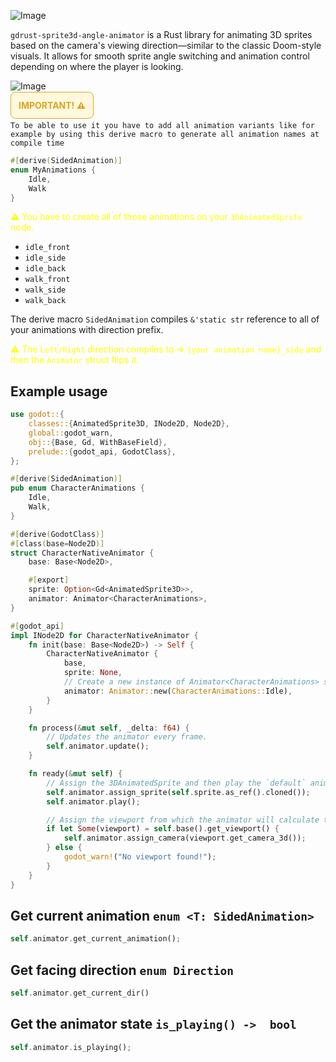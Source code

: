 ![Image](https://github.com/user-attachments/assets/9a0f8d6e-c7b0-4fda-9b00-d52502d2be8a)

`gdrust-sprite3d-angle-animator` is a Rust library for animating 3D sprites based on the camera's viewing direction—similar to the classic Doom-style visuals. It allows for smooth sprite angle switching and animation control depending on where the player is looking.

![Image](https://github.com/Just-a-Jason/gdrust-sprite3d-angle-animator/blob/main/preview.gif)

<span style="background-color:#fff8dc; color:#000; padding:12px; border-radius:8px; font-weight:bold; border:1px solid goldenrod; color: goldenrod;">IMPORTANT! ⚠️</span>
<br/>
<br/>
`To be able to use it you have to add all animation variants like for example by using this derive macro to generate all animation names at compile time`

```rs
#[derive(SidedAnimation)]
enum MyAnimations {
    Idle,
    Walk
}
```

<span style="color:yellow"> ⚠️ You have to create all of those animations on your `3DAnimatedSprite` node.<span>

- `idle_front`
- `idle_side`
- `idle_back`
- `walk_front`
- `walk_side`
- `walk_back`

The derive macro `SidedAnimation` compiles  `&'static str` reference to all of your animations with direction prefix.

<span style="color:yellow">⚠️ The `Left/Right` direction compiles to => `{your animation name}_side` and then the `Animator` struct flips it.</span>

## Example usage

```rs
use godot::{
    classes::{AnimatedSprite3D, INode2D, Node2D},
    global::godot_warn,
    obj::{Base, Gd, WithBaseField},
    prelude::{godot_api, GodotClass},
};

#[derive(SidedAnimation)]
pub enum CharacterAnimations {
    Idle,
    Walk,
}

#[derive(GodotClass)]
#[class(base=Node2D)]
struct CharacterNativeAnimator {
    base: Base<Node2D>,

    #[export]
    sprite: Option<Gd<AnimatedSprite3D>>,
    animator: Animator<CharacterAnimations>,
}

#[godot_api]
impl INode2D for CharacterNativeAnimator {
    fn init(base: Base<Node2D>) -> Self {
        CharacterNativeAnimator {
            base,
            sprite: None,
            // Create a new instance of Animator<CharacterAnimations> struct with a default animation.
            animator: Animator::new(CharacterAnimations::Idle),
        }
    }

    fn process(&mut self, _delta: f64) {
        // Updates the animator every frame.
        self.animator.update();
    }

    fn ready(&mut self) {
        // Assign the 3DAnimatedSprite and then play the `default` animation.
        self.animator.assign_sprite(self.sprite.as_ref().cloned());
        self.animator.play();

        // Assign the viewport from which the animator will calculate the direction from.
        if let Some(viewport) = self.base().get_viewport() {
            self.animator.assign_camera(viewport.get_camera_3d());
        } else {
            godot_warn!("No viewport found!");
        }
    }
}
```

## Get current animation `enum <T: SidedAnimation>`

```rs
self.animator.get_current_animation();
```

## Get facing direction `enum Direction`

```rs
self.animator.get_current_dir()
```

## Get the animator state `is_playing() ->  bool`
```rs
self.animator.is_playing();
```